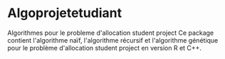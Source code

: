 # Algoprojetetudiant
Algorithmes pour le probleme d'allocation student project
Ce package contient l'algorithme naïf, l'algorithme récursif et l'algorithme génétique pour le problème d'allocation student project en version R et C++. 
